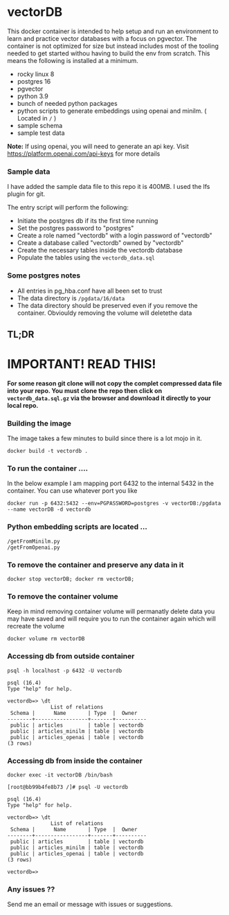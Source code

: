 # vectorDB

This docker container is intended to help setup and run an environment to learn and practice vector databases with a focus on pgvector. 
The container is not optimized for size but instead includes most of the tooling needed to get started withou having to build the env from scratch. 
This means the following is installed at a minimum.

* rocky linux 8
* postgres 16
* pgvector
* python 3.9
* bunch of needed python packages
* python scripts to generate embeddings using openai and minilm. ( Located in ```/``` ) 
* sample schema
* sample test data

**Note:** If using openai, you will need to generate an api key.  Visit https://platform.openai.com/api-keys for more details

### Sample data

I have added the sample data file to this repo it is 400MB. I used the lfs plugin for git.

The entry script will perform the following:

* Initiate the postgres db if its the first time running
* Set the postgres password to "postgres"
* Create a role named "vectordb" with a login password of "vectordb"
* Create a database called "vectordb" owned by "vectordb"
* Create the necessary tables inside the vectordb database
* Populate the tables using the ```vectordb_data.sql``` 

### Some postgres notes

* All entries in pg_hba.conf have all been set to trust
* The data directory is ```/pgdata/16/data```
* The data directory should be preserved even if you remove the container. Obviouldy removing the volume will deletethe data

## TL;DR

# IMPORTANT! READ THIS!

**For some reason git clone will not copy the complet compressed data file into your repo. You must clone the repo then click on 
```vectordb_data.sql.gz``` via the browser and download it directly to your local repo.**

### Building the image

The image takes a few minutes to build since there is a lot mojo in it.

```docker build -t vectordb .```


### To run the container ....

In the below example I am mapping port 6432 to the internal 5432 in the container. You can use whatever port you like

```docker run -p 6432:5432 --env=PGPASSWORD=postgres -v vectorDB:/pgdata --name vectorDB -d vectordb```

### Python embedding scripts are located  ...

```
/getFromMinilm.py
/getFromOpenai.py
```


### To remove the container and preserve any data in it

```docker stop vectorDB; docker rm vectorDB;```

### To remove the container volume 

Keep in mind removing container volume will permanatly delete data you may have saved and will require you 
to run the container again which will recreate the volume

```docker volume rm vectorDB```


### Accessing db from outside container

```
psql -h localhost -p 6432 -U vectordb

psql (16.4)
Type "help" for help.

vectordb=> \dt
              List of relations
 Schema |      Name       | Type  |  Owner   
--------+-----------------+-------+----------
 public | articles        | table | vectordb
 public | articles_minilm | table | vectordb
 public | articles_openai | table | vectordb
(3 rows)
```

### Accessing db from inside the container

```
docker exec -it vectorDB /bin/bash

[root@bb99b4fe8b73 /]# psql -U vectordb

psql (16.4)
Type "help" for help.

vectordb=> \dt
              List of relations
 Schema |      Name       | Type  |  Owner   
--------+-----------------+-------+----------
 public | articles        | table | vectordb
 public | articles_minilm | table | vectordb
 public | articles_openai | table | vectordb
(3 rows)

vectordb=> 
```


### Any issues ??

Send me an email or message with issues or suggestions.
